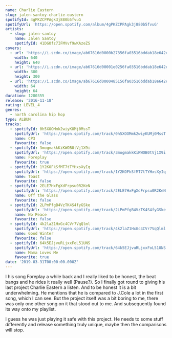 ```yaml
---
name: Charlie Eastern
slug: jalen-santoy-charlie-eastern
spotifyId: 4gPKZCPPAgk3j880b5fvuG
spotifyUrl: 'https://open.spotify.com/album/4gPKZCPPAgk3j880b5fvuG'
artists:
  - slug: jalen-santoy
    name: Jalen Santoy
    spotifyId: 41DGOfz7IFMVvf9wKAzeZS
covers:
  - url: 'https://i.scdn.co/image/ab67616d0000b27356fa03516bddab18e642e55f'
    width: 640
    height: 640
  - url: 'https://i.scdn.co/image/ab67616d00001e0256fa03516bddab18e642e55f'
    width: 300
    height: 300
  - url: 'https://i.scdn.co/image/ab67616d0000485156fa03516bddab18e642e55f'
    width: 64
    height: 64
duration: 1280355
release: '2016-11-18'
rating: LEVEL_4
genres:
  - north carolina hip hop
type: ALBUM
tracks:
  - spotifyId: 0h5XOOMmk2wiyKUMj0MssT
    spotifyUrl: 'https://open.spotify.com/track/0h5XOOMmk2wiyKUMj0MssT'
    name: CP3
    favourite: false
  - spotifyId: 3mogmakkKiKWOB0tVj1X9i
    spotifyUrl: 'https://open.spotify.com/track/3mogmakkKiKWOB0tVj1X9i'
    name: Foreplay
    favourite: true
  - spotifyId: 1Y2KOFkSfMT7tTYHxsXyIq
    spotifyUrl: 'https://open.spotify.com/track/1Y2KOFkSfMT7tTYHxsXyIq'
    name: Toast
    favourite: false
  - spotifyId: 2ELE7HxFgXdFrpsu0R2KeN
    spotifyUrl: 'https://open.spotify.com/track/2ELE7HxFgXdFrpsu0R2KeN'
    name: Off the Glass
    favourite: false
  - spotifyId: 2LPmPfgB4VzTK4S4fyGSke
    spotifyUrl: 'https://open.spotify.com/track/2LPmPfgB4VzTK4S4fyGSke'
    name: No Peace
    favourite: false
  - spotifyId: 4k2laZ1HxGc4CVr7VqQlml
    spotifyUrl: 'https://open.spotify.com/track/4k2laZ1HxGc4CVr7VqQlml'
    name: Good Winter
    favourite: false
  - spotifyId: 64k5EJjvuRLjxxFoL51UNS
    spotifyUrl: 'https://open.spotify.com/track/64k5EJjvuRLjxxFoL51UNS'
    name: Mama Loves Me
    favourite: true
date: '2019-03-31T00:00:00.000Z'
---
```

I his song Foreplay a while back and I really liked to be honest, the beat bangs and he rides
it really well (Pause?). So I finally got round to giving his last project Charlie Eastern a
listen. And to be honest it is a bit underwhelming. He mentions that he is compared to J.Cole
a lot in the first song, which I can see. But the project itself was a bit boring to me,
there was only one other song on it that stood out to me. And subsequently found its way
onto my playlist.

I guess he was just playing it safe with this project. He needs to some stuff differently
and release something truly unique, maybe then the comparisons will stop.
